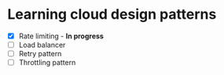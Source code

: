 # Learning cloud design patterns

- [x] Rate limiting - **In progress**
- [ ] Load balancer
- [ ] Retry pattern
- [ ] Throttling pattern